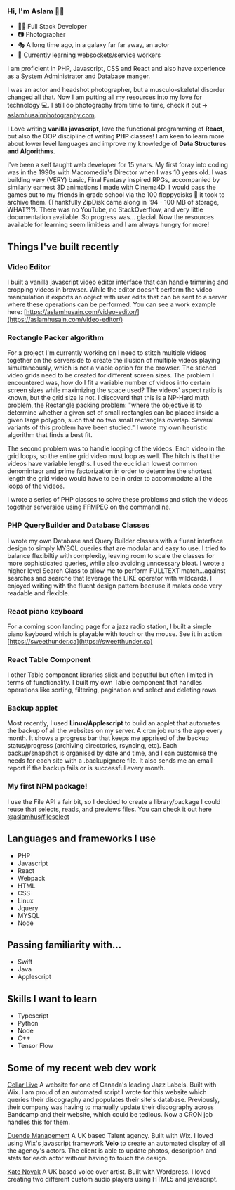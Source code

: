 ### Hi, I'm Aslam 👋🏽


- 🧑‍💻 Full Stack Developer
- 📷 Photographer
- 🎭 A long time ago, in a galaxy far far away, an actor 
- 🌱 Currently learning websockets/service workers 


I am proficient in PHP, Javascript, CSS and React and also have experience as a System Administrator and Database manger. 

I was an actor and headshot photographer, but a musculo-skeletal disorder changed all that. Now I am putting all my resources into my love for technology 💻. I still do photography from time to time, check it out ➜ [aslamhusainphotography.com](https://aslamhusainphotography.com).

I Love writing **vanilla javascript**, love the functional programming of **React**, but also the OOP discipline of writing **PHP** classes! I am keen to learn more about lower level languages and improve my knowledge of **Data Structures and Algorithms**.

I've been a self taught web developer for 15 years. My first foray into coding was in the 1990s with Macromedia's Director when I was 10 years old. I was building very (VERY) basic, Final Fantasy inspired RPGs, accompanied by similarly earnest 3D animations I made with Cinema4D.  I would pass the games out to my friends in grade school via the 100 floppydisks 💾 it took to archive them. (Thankfully ZipDisk came along in '94 - 100 MB of storage, WHAT?!?). There was no YouTube, no StackOverflow, and very little documentation available. So progress was... glacial. Now the resources available for learning seem limitless and I am always hungry for more!


## Things I've built recently

### Video Editor
I built a vanilla javascript video editor interface that can handle trimming and cropping videos in browser. While the editor doesn't perform the video manipulation it exports an object with user edits that can be sent to a server where these operations can be performed. You can see a work example here: [https://aslamhusain.com/video-editor/](https://aslamhusain.com/video-editor/)

### Rectangle Packer algorithm
For a project I'm currently working on I need to stitch multiple videos together on the serverside to create the illusion of multiple videos playing simultaneously, which is not a viable option for the browser. The stiched video grids need to be created for different screen sizes. The problem I encountered was, how do I fit a variable number of videos into certain screen sizes while maximizing the space used? The videos' aspect ratio is known, but the grid size is not. I discoverd that this is a NP-Hard math problem, the Rectangle packing problem: "where the objective is to determine whether a given set of small rectangles can be placed inside a given large polygon, such that no two small rectangles overlap. Several variants of this problem have been studied." I wrote my own heuristic algorithm that finds a best fit. 

The second problem was to handle looping of the videos. Each video in the grid loops, so the entire grid video must loop as well. The hitch is that the videos have variable lengths. I used the euclidian lowest common denomintaor and prime factorization in order to determine the shortest length the grid video would have to be in order to accommodate all the loops of the videos. 

I wrote a series of PHP classes to solve these problems and stich the videos together serverside using FFMPEG on the commandline.

### PHP QueryBuilder and Database Classes

I wrote my own Database and Query Builder classes with a fluent interface design to simply MYSQL queries that are modular and easy to use. I tried to balance flexibiltiy with complexity, leaving room to scale the classes for more sophisticated queries, while also avoiding unncessary bloat. I wrote a higher level Search Class to allow me to perform FULLTEXT match...against searches and searche that leverage the LIKE operator with wildcards. I enjoyed writing with the fluent design pattern because it makes code very readable and flexible.

### React piano keyboard

For a coming soon landing page for a jazz radio station, I built a simple piano keyboard which is playable with touch or the mouse. See it in action [https://sweethunder.ca](https://sweetthunder.ca)


### React Table Component
I other Table component libraries slick and beautiful but often limited in terms of functionality. I built my own Table component that handles operations like sorting, filtering, pagination and select and deleting rows.


### Backup applet
Most recently, I used **Linux/Applescript** to build an applet that automates the backup of all the websites on my server. A cron job runs the app every month. It shows a progress bar that keeps me apprised of the backup status/progress (archiving directories, rsyncing, etc). Each backup/snapshot is organised by date and time, and I can customise the needs for each site with a .backupignore file. It also sends me an email report if the backup fails or is successful every month. 

### My first NPM package!
I use the File API a fair bit, so I decided to create a library/package I could reuse that selects, reads, and previews files. You can check it out here [@aslamhus/fileselect](https://github.com/aslamhus/fileselect)

## Languages and frameworks I use

- PHP
- Javascript
- React
- Webpack
- HTML
- CSS
- Linux
- Jquery
- MYSQL
- Node

## Passing familiarity with...

- Swift
- Java
- Applescript


## Skills I want to learn

- Typescript
- Python
- Node 
- C++
- Tensor Flow


## Some of my recent web dev work

[Cellar Live](https://cellarlive.com)
A website for one of Canada's leading Jazz Labels. Built with Wix. I am proud of an automated script I wrote for this website which queries their discography and populates their site's database. Previously, their company was having to manually update their discography across Bandcamp and their website, which could be tedious. Now a CRON job handles this for them.

[Duende Management](https://www.duendemanagement.com)
A UK based Talent agency. Built with Wix. I loved using Wix's javascript framework **Velo** to create an automated display of all the agency's actors. The client is able to update photos, description and stats for each actor without having to touch the design. 

[Kate Novak](https://katenovak.co.uk/)
A UK based voice over artist. Built with Wordpress. I loved creating two different custom audio players using HTML5 and javascript.


<!--
**aslamhus/aslamhus** is a ✨ _special_ ✨ repository because its `README.md` (this file) appears on your GitHub profile.

Here are some ideas to get you started:

- 🔭 I’m currently working on ...
- 🌱 I’m currently learning ...
- 👯 I’m looking to collaborate on ...
- 🤔 I’m looking for help with ...
- 💬 Ask me about ...
- 📫 How to reach me: ...
- 😄 Pronouns: ...
- ⚡ Fun fact: ...
-->
